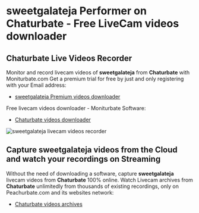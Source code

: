 # sweetgalateja Performer on Chaturbate - Free LiveCam videos downloader

## Chaturbate Live Videos Recorder

Monitor and record livecam videos of **sweetgalateja** from **Chaturbate** with Moniturbate.com
Get a premium trial for free by just and only registering with your Email address:
* [sweetgalateja Premium videos downloader](https://moniturbate.com/request-demo-licence-key.html)

Free livecam videos downloader - Moniturbate Software:
* [Chaturbate videos downloader](https://moniturbate.com/moniturbate-download-software.html)

![sweetgalateja livecam videos recorder](https://peachurnet.com/templates/moniturbate-software.png)


## Capture sweetgalateja videos from the Cloud and watch your recordings on Streaming

Without the need of downloading a software, capture **sweetgalateja** livecam videos from **Chaturbate** 100% online.
Watch Livecam archives from **Chaturbate** unlimitedly from thousands of existing recordings, only on Peachurbate.com and its websites network:
* [Chaturbate videos archives](https://peachurnet.com/)